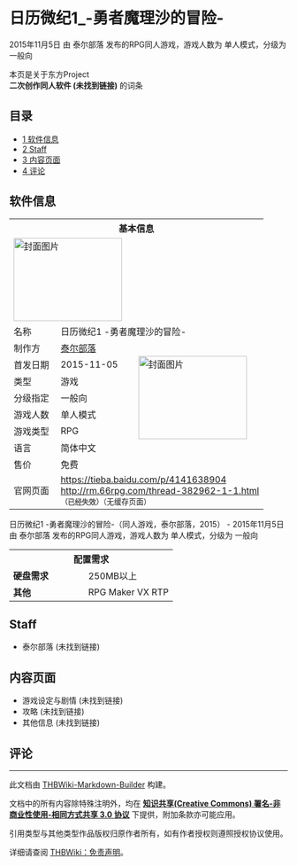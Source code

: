 # 日历微纪1_-勇者魔理沙的冒险-

<!-- source html: G:\repos\THBWiki-Markdown-Builder\THBWikiMarkdown\Temp\main\2\21\ns0%3A%E6%97%A5%E5%8E%86%E5%BE%AE%E7%BA%AA1_-%E5%8B%87%E8%80%85%E9%AD%94%E7%90%86%E6%B2%99%E7%9A%84%E5%86%92%E9%99%A9-.html -->

2015年11月5日 由 泰尔部落  发布的RPG同人游戏，游戏人数为 单人模式，分级为 一般向

本页是关于东方Project  
 **二次创作同人软件 (未找到链接)** 的词条
## 目录

- [1 软件信息](#软件信息)
- [2 Staff](#Staff)
- [3 内容页面](#内容页面)
- [4 评论](#评论)




## 软件信息

<table><tbody><tr><th colspan="3">基本信息</th></tr><tr><td class="cover-artwork-mobile" colspan="2"><a href="./文件-日历微纪1_-勇者魔理沙的冒险-封面.jpg.md" class="image" title="封面图片"><img alt="封面图片" src="https://upload.thwiki.cc/thumb/e/ef/%E6%97%A5%E5%8E%86%E5%BE%AE%E7%BA%AA1_-%E5%8B%87%E8%80%85%E9%AD%94%E7%90%86%E6%B2%99%E7%9A%84%E5%86%92%E9%99%A9-%E5%B0%81%E9%9D%A2.jpg/196px-%E6%97%A5%E5%8E%86%E5%BE%AE%E7%BA%AA1_-%E5%8B%87%E8%80%85%E9%AD%94%E7%90%86%E6%B2%99%E7%9A%84%E5%86%92%E9%99%A9-%E5%B0%81%E9%9D%A2.jpg" decoding="async" loading="lazy" width="196" height="150" srcset="https://upload.thwiki.cc/thumb/e/ef/%E6%97%A5%E5%8E%86%E5%BE%AE%E7%BA%AA1_-%E5%8B%87%E8%80%85%E9%AD%94%E7%90%86%E6%B2%99%E7%9A%84%E5%86%92%E9%99%A9-%E5%B0%81%E9%9D%A2.jpg/294px-%E6%97%A5%E5%8E%86%E5%BE%AE%E7%BA%AA1_-%E5%8B%87%E8%80%85%E9%AD%94%E7%90%86%E6%B2%99%E7%9A%84%E5%86%92%E9%99%A9-%E5%B0%81%E9%9D%A2.jpg 1.5x, https://upload.thwiki.cc/thumb/e/ef/%E6%97%A5%E5%8E%86%E5%BE%AE%E7%BA%AA1_-%E5%8B%87%E8%80%85%E9%AD%94%E7%90%86%E6%B2%99%E7%9A%84%E5%86%92%E9%99%A9-%E5%B0%81%E9%9D%A2.jpg/392px-%E6%97%A5%E5%8E%86%E5%BE%AE%E7%BA%AA1_-%E5%8B%87%E8%80%85%E9%AD%94%E7%90%86%E6%B2%99%E7%9A%84%E5%86%92%E9%99%A9-%E5%B0%81%E9%9D%A2.jpg 2x" data-file-width="544" data-file-height="416"></a></td>
</tr><tr><td class="label">名称</td><td colspan="2"> 日历微纪1 -勇者魔理沙的冒险- </td></tr><tr><td class="label">制作方</td><td><a href="/index.php?title=%E6%B3%B0%E5%B0%94%E9%83%A8%E8%90%BD&amp;action=edit&amp;redlink=1" class="new" title="泰尔部落（页面不存在）">泰尔部落</a></td><td class="cover-artwork" rowspan="7" style="min-width:196px;"><a href="./文件-日历微纪1_-勇者魔理沙的冒险-封面.jpg.md" class="image" title="封面图片"><img alt="封面图片" src="https://upload.thwiki.cc/thumb/e/ef/%E6%97%A5%E5%8E%86%E5%BE%AE%E7%BA%AA1_-%E5%8B%87%E8%80%85%E9%AD%94%E7%90%86%E6%B2%99%E7%9A%84%E5%86%92%E9%99%A9-%E5%B0%81%E9%9D%A2.jpg/196px-%E6%97%A5%E5%8E%86%E5%BE%AE%E7%BA%AA1_-%E5%8B%87%E8%80%85%E9%AD%94%E7%90%86%E6%B2%99%E7%9A%84%E5%86%92%E9%99%A9-%E5%B0%81%E9%9D%A2.jpg" decoding="async" loading="lazy" width="196" height="150" srcset="https://upload.thwiki.cc/thumb/e/ef/%E6%97%A5%E5%8E%86%E5%BE%AE%E7%BA%AA1_-%E5%8B%87%E8%80%85%E9%AD%94%E7%90%86%E6%B2%99%E7%9A%84%E5%86%92%E9%99%A9-%E5%B0%81%E9%9D%A2.jpg/294px-%E6%97%A5%E5%8E%86%E5%BE%AE%E7%BA%AA1_-%E5%8B%87%E8%80%85%E9%AD%94%E7%90%86%E6%B2%99%E7%9A%84%E5%86%92%E9%99%A9-%E5%B0%81%E9%9D%A2.jpg 1.5x, https://upload.thwiki.cc/thumb/e/ef/%E6%97%A5%E5%8E%86%E5%BE%AE%E7%BA%AA1_-%E5%8B%87%E8%80%85%E9%AD%94%E7%90%86%E6%B2%99%E7%9A%84%E5%86%92%E9%99%A9-%E5%B0%81%E9%9D%A2.jpg/392px-%E6%97%A5%E5%8E%86%E5%BE%AE%E7%BA%AA1_-%E5%8B%87%E8%80%85%E9%AD%94%E7%90%86%E6%B2%99%E7%9A%84%E5%86%92%E9%99%A9-%E5%B0%81%E9%9D%A2.jpg 2x" data-file-width="544" data-file-height="416"></a></td>
</tr><tr><td class="label">首发日期</td><td>2015-11-05</td></tr><tr><td class="label">类型</td><td>游戏</td></tr><tr><td class="label">分级指定</td><td>一般向</td></tr><tr><td class="label">游戏人数</td><td>单人模式</td></tr><tr><td class="label">游戏类型</td><td>RPG</td></tr><tr><td class="label">语言</td><td>简体中文</td></tr><tr><td class="label">售价</td><td>免费</td></tr>
<tr><td class="label">官网页面</td><td colspan="2"><a rel="nofollow" class="external free" href="https://tieba.baidu.com/p/4141638904">https://tieba.baidu.com/p/4141638904</a><br><a rel="nofollow" class="external free" href="http://rm.66rpg.com/thread-382962-1-1.html">http://rm.66rpg.com/thread-382962-1-1.html</a><br><span style="font-family: sans-serif; cursor: default; color:#555; font-size: 0.8em; bottom: 0.1em; font-weight: bold;" title="连接到已经失效网页">（已经失效）</span><small>（无缓存页面）</small></td></tr></tbody></table>

日历微纪1 -勇者魔理沙的冒险-（同人游戏，泰尔部落，2015） - 2015年11月5日 由 泰尔部落  发布的RPG同人游戏，游戏人数为 单人模式，分级为 一般向
  
  

  


<table>
<tbody><tr><th colspan="2">配置需求</th></tr>
<tr><td style="width:120px;padding-left:7px;"><b>硬盘需求</b></td><td>250MB以上</td></tr><tr><td style="width:120px;padding-left:7px;"><b>其他</b></td><td>RPG Maker VX RTP</td></tr>
</tbody></table>


## Staff
- 泰尔部落 (未找到链接)

## 内容页面
- 游戏设定与剧情 (未找到链接)
- 攻略 (未找到链接)
- 其他信息 (未找到链接)

## 评论




---

此文档由 [THBWiki-Markdown-Builder](https://github.com/Delsin-Yu/THBWiki-Markdown-Builder) 构建。

文档中的所有内容除特殊注明外，均在 [**知识共享(Creative Commons) 署名-非商业性使用-相同方式共享 3.0 协议**](https://creativecommons.org/licenses/by-sa/3.0/deed.zh-hans) 下提供，附加条款亦可能应用。

引用类型与其他类型作品版权归原作者所有，如有作者授权则遵照授权协议使用。

详细请查阅 [THBWiki：免责声明](https://thbwiki.cc/THBWiki:%E5%85%8D%E8%B4%A3%E5%A3%B0%E6%98%8E)。

